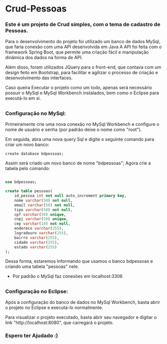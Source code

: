 # Crud-Pessoas

### Este é um projeto de Crud simples, com o tema de cadastro de Pessoas.

Para o desenvolvimento do projeto foi utilizado um banco de dados MySql, que faria conexão com uma API desenvolvida em Java
A API foi feita com o framework Spring Boot, que permite uma criação fácil e manipulação dinâmica dos dados na forma de API.

Além disso, foram utilizados JQuery para o front-end, que contava com um design feito em Bootstrap, para facilitar e agilizar o processo de criação e desenvolvimento das interfaces.

Caso queira Executar o projeto como um todo, apenas será necessário possuir o MySql e MySql Workbench instalados, bem como o Eclipse para executá-lo em si.

##
### Configuração no MySql:

Primeiramente crie uma nova conexão no MySql Workbench e configure o nome de usuário e senha (por padrão deixe o nome como "root").

Em seguida, abra uma nova query Sql e digite o seguinte comando para criar um novo banco:

`create database bdpessoas;`

Assim será criado um novo banco de nome "bdpessoas";
Agora crie a tabela pelo comando:

```sql

use bdpessoas;

create table pessoas(
    id_pessoa int not null auto_increment primary key,
    nome varchar(50) not null,
    email varchar(50) not null,
    tipo varchar(50) not null,
    cpf varchar(50) unique,
    cnpj varchar(50) unique,
    cep varchar(10) not null,
    endereco varchar(255),
    logradouro varchar(255),
    bairro varchar(255),
    cidade varchar(255),
    estado varchar(255)
);
```

Dessa forma, estaremos informando que usamos o banco bdpessoas e criando uma tabela "pessoas" nele.

* Por padrão o MySql faz conexões em localhost:3306
##
### Configuração no Eclipse:

Após a configuração do banco de dados no MySql Workbench, basta abrir o projeto no Eclipse e executá-lo normalmente.

Para visualizar o projeto executado, basta abrir seu navegador e digitar o link "http://localhost:8080", que carregará o projeto.

### Espero ter Ajudado :)





